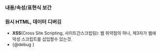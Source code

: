 ### 내용/속성/표현식 보간
### 원시 HTML, 데이터 디버깅
- __XSS__(Cross Site Scripting, 사이트간스크립팅): 웹 취약점의 하나, 제3자가 웹에 악성 스크립트를 삽입할수 있는것.
- {@debug }
